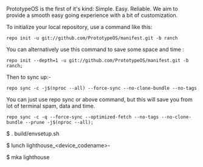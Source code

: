 
PrototypeOS is the first of it's kind: 
Simple. Easy. Reliable. We aim to provide a smooth easy going experience with a bit of customization.

To initialize your local repository, use a command like this:

    repo init -u git://github.com/PrototypeOS/manifest.git -b ranch
    
 You can alternatively use this command to save some space and time :

    repo init --depth=1 -u git://github.com/PrototypeOS/manifest.git -b ranch;
 

Then to sync up:-

    repo sync -c -j$(nproc --all) --force-sync --no-clone-bundle --no-tags
   

You can just use repo sync or above command, but this will save you from lot of terminal spam, data and time.

    repo sync -c -q --force-sync --optimized-fetch --no-tags --no-clone-bundle --prune -j$(nproc --all);  
    
    

$  . build/envsetup.sh

$  lunch lighthouse_<device_codename>-<build-type>
    
$  mka lighthouse

